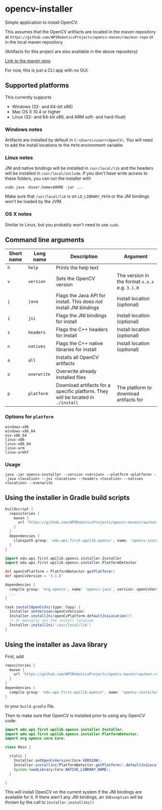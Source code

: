 # opencv-installer
Simple application to install OpenCV.

This assumes that the OpenCV artifacts are located in the maven repository at `https://github.com/WPIRoboticsProjects/opencv-maven/raw/mvn-repo` or in the local maven repository.

(Artifacts for this project are also available in the above repository)

[Link to the maven repo](https://github.com/WPIRoboticsProjects/opencv-maven/tree/mvn-repo)

For now, this is just a CLI app with no GUI.

## Supported platforms
This currently supports  

- Windows (32- and 64-bit x86)  
- Mac OS X 10.4 or higher  
- Linux (32- and 64-bit x86, and ARM soft- and hard-float)

### Windows notes

Artifacts are installed by default in `C:\Users\<user>\OpenCV\`. You will need to add the install locations to the `PATH` environment variable. 

### Linux notes

JNI and native bindings will be installed in `/usr/local/lib` and the headers will be installed in `/usr/local/include`. If you don't have write access to these folders, you can run the installer with 

`sudo java -Duser.home=$HOME -jar ...`

Make sure that `/usr/local/lib` is on `LD_LIBRARY_PATH` or the JNI bindings won't be loaded by the JVM.

### OS X notes

Similar to Linux, but you probably won't need to use `sudo`.


## Command line arguments

Short name | Long name | Description | Argument
---|---|---|---
| `h` | `help` | Prints the help text |
| `v` | `version` | Sets the OpenCV version | The version in the format `x.x.x` e.g. `3.1.0`
| `j` | `java` | Flags the Java API for install. This does _not_ install JNI bindings | Install location (optional)
| `i` | `jni` | Flags the JNI bindings for install | Install location (optional)
| `s` | `headers` | Flags the C++ headers for install | Install location (optional)
| `n` | `natives` | Flags the C++ native libraries for install | Install location (optional)
| `a` | `all` | Installs all OpenCV artifacts
| `o` | `overwrite` | Overwrite already installed files
| `p` | `platform` | Download artifacts for a specific platform. They will be located in `./install` | The platform to download artifacts for

### Options for `platform`
```
windows-x86
windows-x86_64
osx-x86_64
linux-x86
linux-x86_64
linux-arm
linux-armhf
```

### Usage
```
java -jar opencv-installer --version <version> --platform <platform> --java <location> --jni <location> --headers <location> --natives <location> --overwrite
```

## Using the installer in Gradle build scripts

```groovy
buildscript {
  repositories {
    maven {
      url 'https://github.com/WPIRoboticsProjects/opencv-maven/raw/mvn-repo'
    }
  }
  dependencies {
    classpath group: 'edu.wpi.first.wpilib.opencv', name: 'opencv-installer', version: '+'
  }
}

import edu.wpi.first.wpilib.opencv.installer.Installer
import edu.wpi.first.wpilib.opencv.installer.PlatformDetector

def openCvPlatform = PlatformDetector.getPlatform()
def openCvVersion = '3.1.0'

dependencies {
  compile group: 'org.opencv', name: 'opencv-java', version: openCvVersion
  ...
}

task installOpenCvJni(type: Copy) {
  Installer.setVersion(openCvVersion)
  Installer.installJni(openCvPlatform.defaultJniLocation())
  // Or manually set the install location
  Installer.installJni('/usr/local/lib')
}
```

## Using the installer as Java library

First, add

```groovy
repositories {
  maven {
    url 'https://github.com/WPIRoboticsProjects/opencv-maven/raw/mvn-repo'
  }
}
dependencies {
  compile group: 'edu.wpi.first.wpilib.opencv', name: 'opencv-installer', version: '+'
}
```

to your `build.gradle` file.

Then to make sure that OpenCV is installed prior to using any OpenCV code:

```java
import edu.wpi.first.wpilib.opencv.installer.Installer;
import edu.wpi.first.wpilib.opencv.installer.PlatformDetector;
import org.opencv.core.Core;

class Main {

  static {
    Installer.setOpenCvVersion(Core.VERSION);
    Installer.installJni(PlatformDetector.getPlatform().defaultJniLocation());
    System.loadLibrary(Core.NATIVE_LIBRARY_NAME);
  }

}
```

This will install OpenCV on the current system if the JNI bindings are available for it. If there aren't any JNI bindings, an `IOException` will be thrown by the call to `Installer.installJni()`
